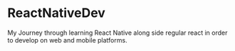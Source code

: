 # ReactNativeDev

My Journey through learning React Native along side regular react in order to develop on web and mobile platforms.
